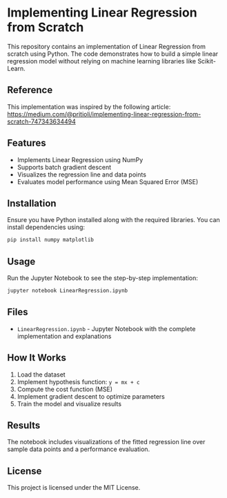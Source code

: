 # Implementing Linear Regression from Scratch

This repository contains an implementation of Linear Regression from scratch using Python. The code demonstrates how to build a simple linear regression model without relying on machine learning libraries like Scikit-Learn.

## Reference
This implementation was inspired by the following article:
https://medium.com/@pritioli/implementing-linear-regression-from-scratch-747343634494

## Features
- Implements Linear Regression using NumPy
- Supports batch gradient descent
- Visualizes the regression line and data points
- Evaluates model performance using Mean Squared Error (MSE)

## Installation
Ensure you have Python installed along with the required libraries. You can install dependencies using:

```bash
pip install numpy matplotlib
```

## Usage
Run the Jupyter Notebook to see the step-by-step implementation:

```bash
jupyter notebook LinearRegression.ipynb
```

## Files
- `LinearRegression.ipynb` - Jupyter Notebook with the complete implementation and explanations

## How It Works
1. Load the dataset
2. Implement hypothesis function: `y = mx + c`
3. Compute the cost function (MSE)
4. Implement gradient descent to optimize parameters
5. Train the model and visualize results

## Results
The notebook includes visualizations of the fitted regression line over sample data points and a performance evaluation.

## License
This project is licensed under the MIT License.

